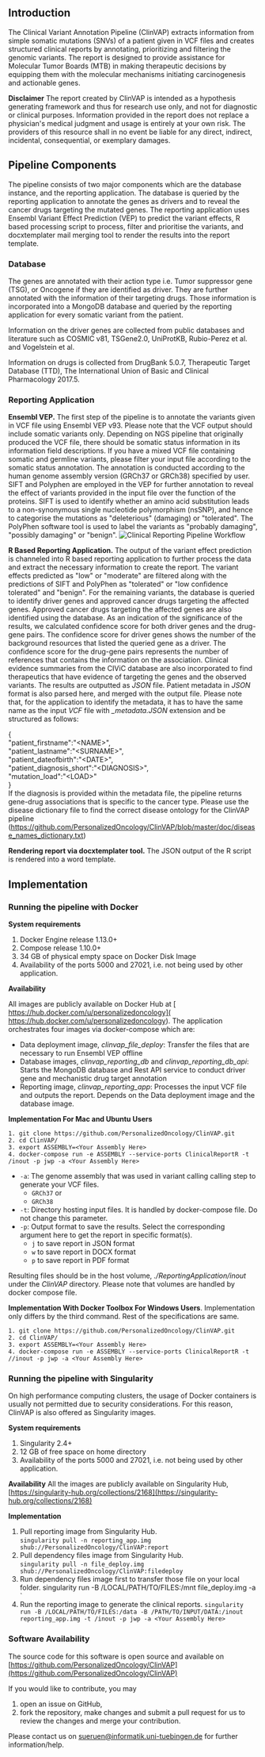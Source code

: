 ## Introduction
The Clinical Variant Annotation Pipeline (ClinVAP) extracts information from simple somatic mutations (SNVs) of a patient given in VCF files and creates structured clinical reports by annotating, prioritizing and filtering the genomic variants. The report is designed to provide assistance for Molecular Tumor Boards (MTB) in making therapeutic decisions by equipping them with the molecular mechanisms initiating carcinogenesis and actionable genes. 

**Disclaimer**
The report created by ClinVAP is intended as a hypothesis generating framework and thus for research use only, and not for diagnostic or clinical purposes. Information provided in the report does not replace a physician's medical judgment and usage is entirely at your own risk. The providers of this resource shall in no event be liable for any direct, indirect, incidental, consequential, or exemplary damages.

## Pipeline Components
The pipeline consists of two major components which are the database instance, and the reporting application. The database is queried by the reporting application to annotate the genes as drivers and to reveal the cancer drugs targeting the mutated genes. The reporting application uses Ensembl Variant Effect Prediction (VEP) to predict the variant effects, R based processing script to process, filter and prioritise the variants, and docxtemplater mail merging tool to render the results into the report template. 

### Database
The genes are annotated with their action type i.e. Tumor suppressor gene (TSG), or Oncogene if they are identified as driver. They are further annotated with the information of their targeting drugs. Those information is incorporated into a MongoDB database and queried by the reporting application for every somatic variant from the patient.

Information on the driver genes are collected from public databases and literature such as COSMIC v81, TSGene2.0, UniProtKB, Rubio-Perez et al. and Vogelstein et al.  

Information on drugs is collected from DrugBank 5.0.7, Therapeutic Target Database (TTD), The International Union of Basic and Clinical Pharmacology 2017.5. 

### Reporting Application

**Ensembl VEP.**  The first step of the pipeline is to annotate the variants given in VCF file using Ensembl VEP v93. Please note that the VCF output should include somatic variants only. Depending on NGS pipeline that originally produced the VCF file, there should be somatic status information in its information field descriptions. If you have a mixed VCF file containing somatic and germline variants, please filter your input file according to the somatic status annotation. The annotation is conducted according to the human genome assembly version (GRCh37 or GRCh38) specified by user. SIFT and Polyphen are employed in the VEP for further annotation to reveal the effect of variants provided in the input file over the function of the proteins. SIFT is used to identify whether an amino acid substitution leads to a non-synonymous single nucleotide polymorphism (nsSNP), and hence to categorise the mutations as "deleterious" (damaging) or "tolerated". The PolyPhen software tool is used to label the variants as "probably damaging", "possibly damaging" or "benign". 
![Clinical Reporting Pipeline Workflow](https://github.com/PersonalizedOncology/ClinicalReportingPipeline/blob/master/doc/PipelineWorkflow.jpeg)

**R Based Reporting Application.** The output of the variant effect prediction is channeled into R based reporting application to further process the data and extract the necessary information to create the report. The variant effects predicted as "low" or "moderate" are filtered along with the predictions of SIFT and PolyPhen as "tolerated" or "low confidence tolerated" and "benign".  For the remaining variants, the database is queried to identify driver genes and approved cancer drugs targeting the affected genes. Approved cancer drugs targeting the affected genes are also identified using the database. As an indication of the significance of the results, we calculated confidence score for both driver genes and the drug-gene pairs. The confidence score for driver genes shows the number of the background resources that listed the queried gene as a driver. The confidence score for the drug-gene pairs represents the number of references that contains the information on the association. Clinical evidence summaries from the CIViC database are also incorporated to find therapeutics that have evidence of targeting the genes and the observed variants. The results are outputted as *JSON* file. 
Patient metadata in *JSON* format is also parsed here, and merged with the output file. Please note that, for the application to identify the metadata, it has to have the same name as the input *VCF* file with *\_metadata.JSON* extension and be structured as follows:

{  
"patient\_firstname":"\<NAME>",  
"patient\_lastname":"\<SURNAME>",  
"patient\_dateofbirth":"\<DATE>",  
"patient\_diagnosis_short":"\<DIAGNOSIS>",  
"mutation\_load":"\<LOAD>"  
}  
If the diagnosis is provided within the metadata file, the pipeline returns gene-drug associations that is specific to the cancer type. Please use the disease dictionary file to find the correct disease ontology for the ClinVAP pipeline (<https://github.com/PersonalizedOncology/ClinVAP/blob/master/doc/disease_names_dictionary.txt>)

**Rendering report via docxtemplater tool.** The JSON output of the R script is rendered into a word template.

## Implementation
### Running the pipeline with Docker
**System requirements**  
 1. Docker Engine release 1.13.0+  
 2. Compose release 1.10.0+  
 3. 34 GB of physical empty space on Docker Disk Image  
 4. Availability of the ports 5000 and 27021, i.e. not being used by other application.

**Availability** 
 
All images are publicly available on Docker Hub at [ https://hub.docker.com/u/personalizedoncology]( https://hub.docker.com/u/personalizedoncology). The application orchestrates four images via docker-compose which are:  

* Data deployment image, *clinvap\_file\_deploy*: Transfer the files that are necessary to run Ensembl VEP offline
* Database images, *clinvap\_reporting\_db* and *clinvap\_reporting\_db\_api*: Starts the MongoDB database and Rest API service to conduct driver gene and mechanistic drug target annotation
* Reporting image, *clinvap\_reporting\_app*: Processes the input VCF file and outputs the report. Depends on the Data deployment image and the database image. 

**Implementation For Mac and Ubuntu Users** 

```1. git clone https://github.com/PersonalizedOncology/ClinVAP.git```         
```2. cd ClinVAP/```          
```3. export ASSEMBLY=<Your Assembly Here>```              
```4. docker-compose run -e ASSEMBLY --service-ports ClinicalReportR -t /inout -p jwp -a <Your Assembly Here>```        

* `-a`: The genome assembly that was used in variant calling calling step to generate your VCF files.
	* `GRCh37` or
	* `GRCh38`
* `-t`: Directory hosting input files. It is handled by docker-compose file. Do not change this parameter. 
* `-p`: Output format to save the results. Select the corresponding argument here to get the report in specific format(s).
	* `j` to save report in JSON format  
	* `w` to save report in DOCX format  
	* `p` to save report in PDF format  


Resulting files should be in the host volume, *./ReportingApplication/inout* under the *ClinVAP* directory. Please note that volumes are handled by docker compose file.

**Implementation With Docker Toolbox For Windows Users**. 
Implementation only differs by the third command. Rest of the specifications are same. 

```1. git clone https://github.com/PersonalizedOncology/ClinVAP.git```          
```2. cd ClinVAP/```            
```3. export ASSEMBLY=<Your Assembly Here>```                   
```4. docker-compose run -e ASSEMBLY --service-ports ClinicalReportR -t //inout -p jwp -a <Your Assembly Here>```        



### Running the pipeline with Singularity

On high performance computing clusters, the usage of Docker containers is usually not permitted due to security considerations. For this reason, ClinVAP is also offered as Singularity images. 

**System requirements**   
1. Singularity 2.4+  
2. 12 GB of free space on home directory  
3. Availability of the ports 5000 and 27021, i.e. not being used by other application.

**Availability**
All the images are publicly available on Singularity Hub, [https://singularity-hub.org/collections/2168](https://singularity-hub.org/collections/2168)

**Implementation**
	
1. Pull reporting image from Singularity Hub.  
`singularity pull -n reporting_app.img  shub://PersonalizedOncology/ClinVAP:report`
2. Pull dependency files image from Singularity Hub.   
`singularity pull -n file_deploy.img  shub://PersonalizedOncology/ClinVAP:filedeploy`
3. Run dependency files image first to transfer those file on your local folder. 
singularity run -B /LOCAL/PATH/TO/FILES:/mnt file_deploy.img -a <Your Assembly Here>`
4. Run the reporting image to generate the clinical reports. 
`singularity run -B /LOCAL/PATH/TO/FILES:/data -B /PATH/TO/INPUT/DATA:/inout reporting_app.img -t /inout -p jwp -a <Your Assembly Here>`

### Software Availability

The source code for this software is open source and available on [https://github.com/PersonalizedOncology/ClinVAP](https://github.com/PersonalizedOncology/ClinVAP)

If you would like to contribute, you may   
1. open an issue on GitHub,
2. fork the repository, make changes and submit a pull request for us to review the changes and merge your contribution. 

Please contact us on sueruen@informatik.uni-tuebingen.de for further information/help. 